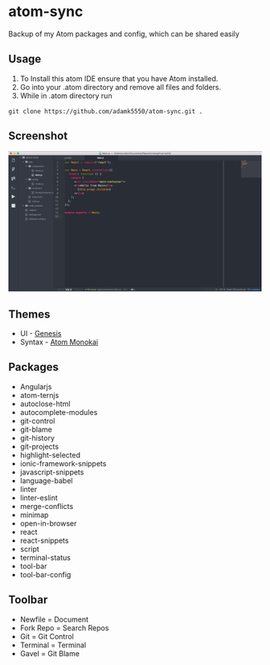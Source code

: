 # atom-sync
Backup of my Atom packages and config, which can be shared easily

## Usage
1. To Install this atom IDE ensure that you have Atom installed.
2. Go into your .atom directory and remove all files and folders. 
3. While in .atom directory run 
```
git clone https://github.com/adamk5550/atom-sync.git .
```



## Screenshot
![Screenshot](img/screenshot.png)

## Themes

- UI - [Genesis](https://atom.io/themes/genesis-ui)
- Syntax - [Atom Monokai](https://atom.io/themes/atom-monokai)


## Packages

- Angularjs
- atom-ternjs
- autoclose-html
- autocomplete-modules
- git-control
- git-blame
- git-history
- git-projects
- highlight-selected
- ionic-framework-snippets
- javascript-snippets
- language-babel
- linter
- linter-eslint
- merge-conflicts
- minimap
- open-in-browser
- react
- react-snippets
- script
- terminal-status
- tool-bar
- tool-bar-config

## Toolbar

- Newfile = Document
- Fork Repo = Search Repos
- Git = Git Control
- Terminal = Terminal
- Gavel = Git Blame

